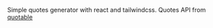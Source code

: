 Simple quotes generator with react and tailwindcss. Quotes API from [quotable](https://github.com/lukePeavey/quotable)
